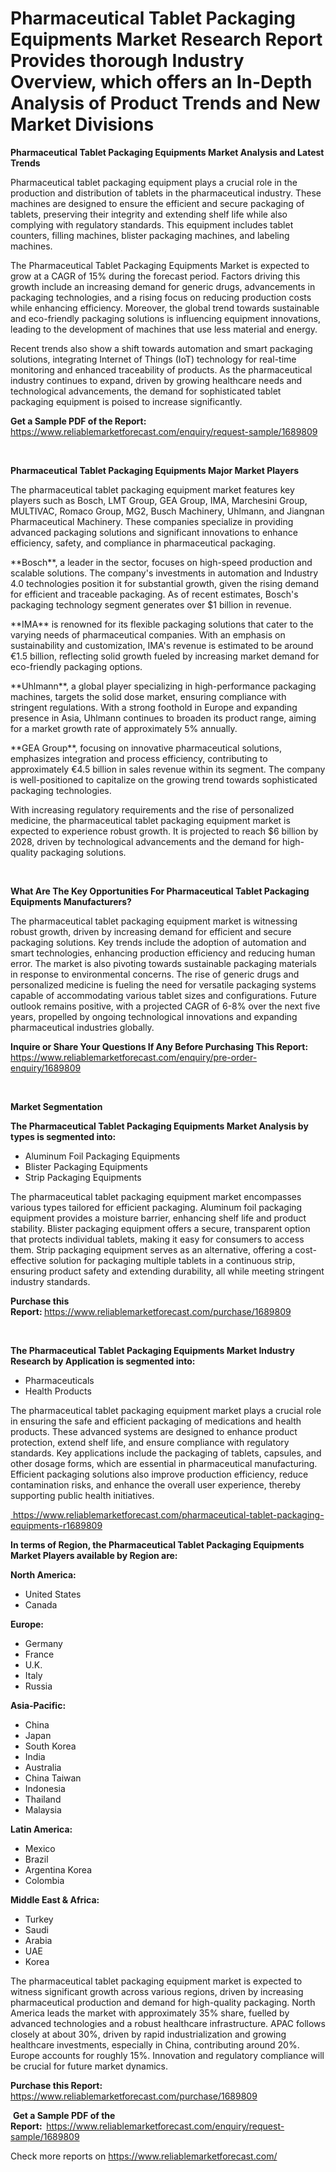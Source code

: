 <p><h1>Pharmaceutical Tablet Packaging Equipments Market Research Report Provides thorough Industry Overview, which offers an In-Depth Analysis of Product Trends and New Market Divisions</h1></p><p><strong>Pharmaceutical Tablet Packaging Equipments Market Analysis and Latest Trends</strong></p>
<p><p>Pharmaceutical tablet packaging equipment plays a crucial role in the production and distribution of tablets in the pharmaceutical industry. These machines are designed to ensure the efficient and secure packaging of tablets, preserving their integrity and extending shelf life while also complying with regulatory standards. This equipment includes tablet counters, filling machines, blister packaging machines, and labeling machines.</p><p>The Pharmaceutical Tablet Packaging Equipments Market is expected to grow at a CAGR of 15% during the forecast period. Factors driving this growth include an increasing demand for generic drugs, advancements in packaging technologies, and a rising focus on reducing production costs while enhancing efficiency. Moreover, the global trend towards sustainable and eco-friendly packaging solutions is influencing equipment innovations, leading to the development of machines that use less material and energy.</p><p>Recent trends also show a shift towards automation and smart packaging solutions, integrating Internet of Things (IoT) technology for real-time monitoring and enhanced traceability of products. As the pharmaceutical industry continues to expand, driven by growing healthcare needs and technological advancements, the demand for sophisticated tablet packaging equipment is poised to increase significantly.</p></p>
<p><strong>Get a Sample PDF of the Report:&nbsp;</strong> <a href="https://www.reliablemarketforecast.com/enquiry/request-sample/1689809?utm_campaign=1890&utm_medium=2&utm_source=Github&utm_content=ia&utm_term=07012025&utm_id=pharmaceutical-tablet-packaging-equipments">https://www.reliablemarketforecast.com/enquiry/request-sample/1689809</a></p>
<p>&nbsp;</p>
<p><strong>Pharmaceutical Tablet Packaging Equipments Major Market Players</strong></p>
<p><p>The pharmaceutical tablet packaging equipment market features key players such as Bosch, LMT Group, GEA Group, IMA, Marchesini Group, MULTIVAC, Romaco Group, MG2, Busch Machinery, Uhlmann, and Jiangnan Pharmaceutical Machinery. These companies specialize in providing advanced packaging solutions and significant innovations to enhance efficiency, safety, and compliance in pharmaceutical packaging.</p><p>**Bosch**, a leader in the sector, focuses on high-speed production and scalable solutions. The company's investments in automation and Industry 4.0 technologies position it for substantial growth, given the rising demand for efficient and traceable packaging. As of recent estimates, Bosch's packaging technology segment generates over $1 billion in revenue.</p><p>**IMA** is renowned for its flexible packaging solutions that cater to the varying needs of pharmaceutical companies. With an emphasis on sustainability and customization, IMA's revenue is estimated to be around €1.5 billion, reflecting solid growth fueled by increasing market demand for eco-friendly packaging options. </p><p>**Uhlmann**, a global player specializing in high-performance packaging machines, targets the solid dose market, ensuring compliance with stringent regulations. With a strong foothold in Europe and expanding presence in Asia, Uhlmann continues to broaden its product range, aiming for a market growth rate of approximately 5% annually.</p><p>**GEA Group**, focusing on innovative pharmaceutical solutions, emphasizes integration and process efficiency, contributing to approximately €4.5 billion in sales revenue within its segment. The company is well-positioned to capitalize on the growing trend towards sophisticated packaging technologies.</p><p>With increasing regulatory requirements and the rise of personalized medicine, the pharmaceutical tablet packaging equipment market is expected to experience robust growth. It is projected to reach $6 billion by 2028, driven by technological advancements and the demand for high-quality packaging solutions.</p></p>
<p>&nbsp;</p>
<p><strong>What Are The Key Opportunities For Pharmaceutical Tablet Packaging Equipments Manufacturers?</strong></p>
<p><p>The pharmaceutical tablet packaging equipment market is witnessing robust growth, driven by increasing demand for efficient and secure packaging solutions. Key trends include the adoption of automation and smart technologies, enhancing production efficiency and reducing human error. The market is also pivoting towards sustainable packaging materials in response to environmental concerns. The rise of generic drugs and personalized medicine is fueling the need for versatile packaging systems capable of accommodating various tablet sizes and configurations. Future outlook remains positive, with a projected CAGR of 6-8% over the next five years, propelled by ongoing technological innovations and expanding pharmaceutical industries globally.</p></p>
<p><strong>Inquire or Share Your Questions If Any Before Purchasing This Report:</strong> <a href="https://www.reliablemarketforecast.com/enquiry/pre-order-enquiry/1689809?utm_campaign=1890&utm_medium=2&utm_source=Github&utm_content=ia&utm_term=07012025&utm_id=pharmaceutical-tablet-packaging-equipments">https://www.reliablemarketforecast.com/enquiry/pre-order-enquiry/1689809</a></p>
<p>&nbsp;</p>
<p><strong>Market Segmentation</strong></p>
<p><strong>The Pharmaceutical Tablet Packaging Equipments Market Analysis by types is segmented into:</strong></p>
<p><ul><li>Aluminum Foil Packaging Equipments</li><li>Blister Packaging Equipments</li><li>Strip Packaging Equipments</li></ul></p>
<p><p>The pharmaceutical tablet packaging equipment market encompasses various types tailored for efficient packaging. Aluminum foil packaging equipment provides a moisture barrier, enhancing shelf life and product stability. Blister packaging equipment offers a secure, transparent option that protects individual tablets, making it easy for consumers to access them. Strip packaging equipment serves as an alternative, offering a cost-effective solution for packaging multiple tablets in a continuous strip, ensuring product safety and extending durability, all while meeting stringent industry standards.</p></p>
<p><strong>Purchase this Report:&nbsp;</strong><a href="https://www.reliablemarketforecast.com/purchase/1689809?utm_campaign=1890&utm_medium=2&utm_source=Github&utm_content=ia&utm_term=07012025&utm_id=pharmaceutical-tablet-packaging-equipments">https://www.reliablemarketforecast.com/purchase/1689809</a></p>
<p>&nbsp;</p>
<p><strong>The Pharmaceutical Tablet Packaging Equipments Market Industry Research by Application is segmented into:</strong></p>
<p><ul><li>Pharmaceuticals</li><li>Health Products</li></ul></p>
<p><p>The pharmaceutical tablet packaging equipment market plays a crucial role in ensuring the safe and efficient packaging of medications and health products. These advanced systems are designed to enhance product protection, extend shelf life, and ensure compliance with regulatory standards. Key applications include the packaging of tablets, capsules, and other dosage forms, which are essential in pharmaceutical manufacturing. Efficient packaging solutions also improve production efficiency, reduce contamination risks, and enhance the overall user experience, thereby supporting public health initiatives.</p></p>
<p><a href="https://www.reliablemarketforecast.com/pharmaceutical-tablet-packaging-equipments-r1689809?utm_campaign=1890&utm_medium=2&utm_source=Github&utm_content=ia&utm_term=07012025&utm_id=pharmaceutical-tablet-packaging-equipments">&nbsp;https://www.reliablemarketforecast.com/pharmaceutical-tablet-packaging-equipments-r1689809</a></p>
<p><strong>In terms of Region, the Pharmaceutical Tablet Packaging Equipments Market Players available by Region are:</strong></p>
<p>
    <p> <strong> North America: </strong>
        <ul>
            <li>United States</li>
            <li>Canada</li>
        </ul>
        </p> 
    <p> <strong> Europe: </strong>
        <ul>
            <li>Germany</li>
            <li>France</li>
            <li>U.K.</li>
            <li>Italy</li>
            <li>Russia</li>
        </ul>
        </p> 
    <p> <strong> Asia-Pacific: </strong>
        <ul>
            <li>China</li>
            <li>Japan</li>
            <li>South Korea</li>
            <li>India</li>
            <li>Australia</li>
            <li>China Taiwan</li>
            <li>Indonesia</li>
            <li>Thailand</li>
            <li>Malaysia</li>
        </ul>
        </p> 
    <p> <strong> Latin America: </strong>
        <ul>
            <li>Mexico</li>
            <li>Brazil</li>
            <li>Argentina Korea</li>
            <li>Colombia</li>
        </ul>
        </p> 
    <p> <strong> Middle East & Africa: </strong>
        <ul>
            <li>Turkey</li>
            <li>Saudi</li>
            <li>Arabia</li>
            <li>UAE</li>
            <li>Korea</li>
        </ul>
    </p>
    </p>
<p><p>The pharmaceutical tablet packaging equipment market is expected to witness significant growth across various regions, driven by increasing pharmaceutical production and demand for high-quality packaging. North America leads the market with approximately 35% share, fuelled by advanced technologies and a robust healthcare infrastructure. APAC follows closely at about 30%, driven by rapid industrialization and growing healthcare investments, especially in China, contributing around 20%. Europe accounts for roughly 15%. Innovation and regulatory compliance will be crucial for future market dynamics.</p></p>
<p><strong>Purchase this Report: </strong><a href="https://www.reliablemarketforecast.com/purchase/1689809?utm_campaign=1890&utm_medium=2&utm_source=Github&utm_content=ia&utm_term=07012025&utm_id=pharmaceutical-tablet-packaging-equipments">https://www.reliablemarketforecast.com/purchase/1689809</a></p>
<p>&nbsp;<strong>Get a Sample PDF of the Report:&nbsp;&nbsp;</strong><a href="https://www.reliablemarketforecast.com/enquiry/request-sample/1689809?utm_campaign=1890&utm_medium=2&utm_source=Github&utm_content=ia&utm_term=07012025&utm_id=pharmaceutical-tablet-packaging-equipments">https://www.reliablemarketforecast.com/enquiry/request-sample/1689809</a></p>
<p><strong></strong></p>
<p>Check more reports on <a href="https://www.reliablemarketforecast.com/?utm_campaign=1890&utm_medium=2&utm_source=Github&utm_content=ia&utm_term=07012025&utm_id=pharmaceutical-tablet-packaging-equipments">https://www.reliablemarketforecast.com/</a></p>